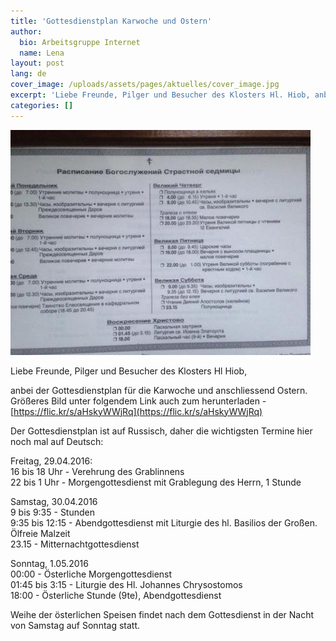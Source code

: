 ```yaml
---
title: 'Gottesdienstplan Karwoche und Ostern'
author:
  bio: Arbeitsgruppe Internet
  name: Lena
layout: post
lang: de
cover_image: /uploads/assets/pages/aktuelles/cover_image.jpg
excerpt: 'Liebe Freunde, Pilger und Besucher des Klosters Hl. Hiob, anbei der Gottesdienstplan für die Karwoche und anschliessend Ostern. Größeres Bild unter folgendem Link auch zum herunterladen...'
categories: []
---
```

![Gottesdienstplan](/uploads/media/2016/IMG-20160428-WA0014.jpg)

Liebe Freunde, Pilger und Besucher des Klosters Hl Hiob,

anbei der Gottesdienstplan für die Karwoche und anschliessend Ostern.
Größeres Bild unter folgendem Link auch zum herunterladen - [https://flic.kr/s/aHskyWWjRq](https://flic.kr/s/aHskyWWjRq)

Der Gottesdienstplan ist auf Russisch, daher die wichtigsten Termine hier noch mal auf Deutsch:

Freitag, 29.04.2016:  
16 bis 18 Uhr - Verehrung des Grablinnens  
22 bis 1 Uhr - Morgengottesdienst mit Grablegung des Herrn, 1 Stunde  

Samstag, 30.04.2016  
9 bis 9:35 - Stunden  
9:35 bis 12:15 - Abendgottesdienst mit Liturgie des hl. Basilios der Großen. Ölfreie Malzeit  
23.15 - Mitternachtgottesdienst  

Sonntag, 1.05.2016  
00:00 - Österliche Morgengottesdienst  
01:45 bis 3:15 - Liturgie des Hl. Johannes Chrysostomos  
18:00 - Österliche Stunde (9te), Abendgottesdienst  

Weihe der österlichen Speisen findet nach dem Gottesdienst in der Nacht von Samstag auf Sonntag statt.
